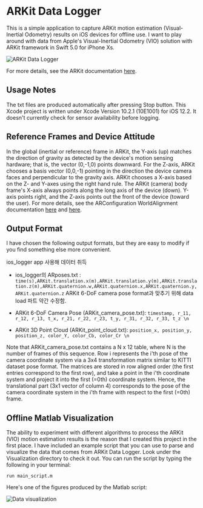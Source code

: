 # ARKit Data Logger #

This is a simple application to capture ARKit motion estimation (Visual-Inertial Odometry) results on iOS devices for offline use.
I want to play around with data from Apple's Visual-Inertial Odometry (VIO) solution with ARKit framework in Swift 5.0 for iPhone Xs.

![ARKit Data Logger](https://github.com/PyojinKim/ARKit-Data-Logger/blob/master/screenshot.png)

For more details, see the ARKit documentation [here](https://developer.apple.com/documentation/arkit).


## Usage Notes ##

The txt files are produced automatically after pressing Stop button.
This Xcode project is written under Xcode Version 10.2.1 (10E1001) for iOS 12.2.
It doesn't currently check for sensor availability before logging.


## Reference Frames and Device Attitude ##

In the global (inertial or reference) frame in ARKit, the Y-axis (up) matches the direction of gravity as detected by the device's motion sensing hardware; that is, the vector (0,-1,0) points downward.
For the Z-axis, ARKit chooses a basis vector (0,0,-1) pointing in the direction the device camera faces and perpendicular to the gravity axis.
ARKit chooses a X-axis based on the Z- and Y-axes using the right hand rule.
The ARKit (camera) body frame's X-axis always points along the long axis of the device (down).
Y-axis points right, and the Z-axis points out the front of the device (toward the user).
For more details, see the ARConfiguration WorldAlignment documentation [here](https://developer.apple.com/documentation/arkit/arconfiguration/worldalignment/gravity) and [here](https://developer.apple.com/documentation/arkit/arconfiguration/worldalignment/camera).


## Output Format ##

I have chosen the following output formats, but they are easy to modify if you find something else more convenient.

ios_logger app 사용해 데이터 취득
* ios_logger의 ARposes.txt : `time(s),ARKit.translation.x(m),ARKit.translation.y(m),ARKit.translation.z(m),ARKit.quaternion.w,ARKit.quaternion.x,ARKit.quaternion.y,ARKit.quaternion.z`
ARKit 6-DoF camera pose format과 맞추기 위해 data load 파트 약간 수정함.

* ARKit 6-DoF Camera Pose (ARKit_camera_pose.txt): `timestamp, r_11, r_12, r_13, t_x, r_21, r_22, r_23, t_y, r_31, r_32, r_33, t_z \n`
* ARKit 3D Point Cloud (ARKit_point_cloud.txt): `position_x, position_y, position_z, color_Y, color_Cb, color_Cr \n`

Note that ARKit_camera_pose.txt contains a N x 12 table, where N is the number of frames of this sequence.
Row i represents the i'th pose of the camera coordinate system via a 3x4 transformation matrix similar to KITTI dataset pose format.
The matrices are stored in row aligned order (the first entries correspond to the first row), and take a point in the i'th coordinate system and project it into the first (=0th) coordinate system.
Hence, the translational part (3x1 vector of column 4) corresponds to the pose of the camera coordinate system in the i'th frame with respect to the first (=0th) frame.


## Offline Matlab Visualization ##

The ability to experiment with different algorithms to process the ARKit (VIO) motion estimation results is the reason that I created this project in the first place.
I have included an example script that you can use to parse and visualize the data that comes from ARKit Data Logger.
Look under the Visualization directory to check it out.
You can run the script by typing the following in your terminal:

    run main_script.m

Here's one of the figures produced by the Matlab script:

![Data visualization](https://github.com/PyojinKim/ARKit-Data-Logger/blob/master/data_visualization.png)
